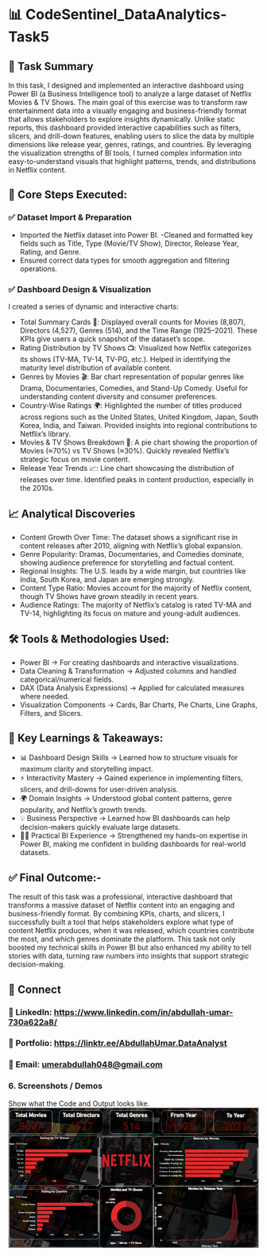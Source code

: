 # 📊 CodeSentinel_DataAnalytics-Task5

## 🧠 Task Summary
In this task, I designed and implemented an interactive dashboard using Power BI (a Business Intelligence tool) to analyze a large dataset of Netflix Movies & TV Shows. The main goal of this exercise was to transform raw entertainment data into a visually engaging and business-friendly format that allows stakeholders to explore insights dynamically.
Unlike static reports, this dashboard provided interactive capabilities such as filters, slicers, and drill-down features, enabling users to slice the data by multiple dimensions like release year, genres, ratings, and countries. By leveraging the visualization strengths of BI tools, I turned complex information into easy-to-understand visuals that highlight patterns, trends, and distributions in Netflix content.

## 📌 Core Steps Executed:
### ✅ Dataset Import & Preparation
- Imported the Netflix dataset into Power BI.
-Cleaned and formatted key fields such as Title, Type (Movie/TV Show), Director, Release Year, Rating, and Genre.
- Ensured correct data types for smooth aggregation and filtering operations.
### ✅ Dashboard Design & Visualization
I created a series of dynamic and interactive charts:
- Total Summary Cards 🎯: Displayed overall counts for Movies (8,807), Directors (4,527), Genres (514), and the Time Range (1925–2021).
These KPIs give users a quick snapshot of the dataset’s scope.
- Rating Distribution by TV Shows 📺: Visualized how Netflix categorizes its shows (TV-MA, TV-14, TV-PG, etc.).
Helped in identifying the maturity level distribution of available content.
- Genres by Movies 🎬: Bar chart representation of popular genres like Drama, Documentaries, Comedies, and Stand-Up Comedy.
Useful for understanding content diversity and consumer preferences.
- Country-Wise Ratings 🌍: Highlighted the number of titles produced across regions such as the United States, United Kingdom, Japan, South Korea, India, and Taiwan. Provided insights into regional contributions to Netflix’s library.
- Movies & TV Shows Breakdown 🥧: A pie chart showing the proportion of Movies (≈70%) vs TV Shows (≈30%). Quickly revealed Netflix’s strategic focus on movie content.
- Release Year Trends 📈: Line chart showcasing the distribution of releases over time. Identified peaks in content production, especially in the 2010s.


## 📈 Analytical Discoveries
- Content Growth Over Time: The dataset shows a significant rise in content releases after 2010, aligning with Netflix’s global expansion.
- Genre Popularity: Dramas, Documentaries, and Comedies dominate, showing audience preference for storytelling and factual content.
- Regional Insights: The U.S. leads by a wide margin, but countries like India, South Korea, and Japan are emerging strongly.
- Content Type Ratio: Movies account for the majority of Netflix content, though TV Shows have grown steadily in recent years.
- Audience Ratings: The majority of Netflix’s catalog is rated TV-MA and TV-14, highlighting its focus on mature and young-adult audiences.


## 🛠️ Tools & Methodologies Used:
- Power BI → For creating dashboards and interactive visualizations.
- Data Cleaning & Transformation → Adjusted columns and handled categorical/numerical fields.
- DAX (Data Analysis Expressions) → Applied for calculated measures where needed.
- Visualization Components → Cards, Bar Charts, Pie Charts, Line Graphs, Filters, and Slicers.


## 🚀 Key Learnings & Takeaways:
- 📊 Dashboard Design Skills → Learned how to structure visuals for maximum clarity and storytelling impact.
- ⚡ Interactivity Mastery → Gained experience in implementing filters, slicers, and drill-downs for user-driven analysis.
- 🌍 Domain Insights → Understood global content patterns, genre popularity, and Netflix’s growth trends.
- 💡 Business Perspective → Learned how BI dashboards can help decision-makers quickly evaluate large datasets.
- 🧑‍💻 Practical BI Experience → Strengthened my hands-on expertise in Power BI, making me confident in building dashboards for real-world datasets.

## ✅ Final Outcome:-
The result of this task was a professional, interactive dashboard that transforms a massive dataset of Netflix content into an engaging and business-friendly format. By combining KPIs, charts, and slicers, I successfully built a tool that helps stakeholders explore what type of content Netflix produces, when it was released, which countries contribute the most, and which genres dominate the platform.
This task not only boosted my technical skills in Power BI but also enhanced my ability to tell stories with data, turning raw numbers into insights that support strategic decision-making.

## 🔗 Connect
### 💼 LinkedIn: https://www.linkedin.com/in/abdullah-umar-730a622a8/
### 💼 Portfolio: https://linktr.ee/AbdullahUmar.DataAnalyst
### 📧 Email: umerabdullah048@gmail.com


### 6.	Screenshots / Demos
Show what the Code and Output looks like.
![DashBoard Preview](https://github.com/Abdullah321Umar/CodeSentinel_DataAnalytics-Task5/blob/main/Netflix%20Movies%20%26%20TV%20Shows%20Analysis%20Dashboard.png)

